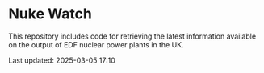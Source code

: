 # Nuke Watch

This repository includes code for retrieving the latest information available on the output of EDF nuclear power plants in the UK.

Last updated: 2025-03-05 17:10
